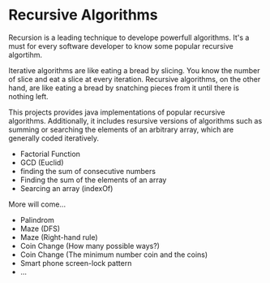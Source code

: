# Recursive Algorithms

Recursion is a leading technique to develope powerfull algorithms. It's a must for every software developer to know some popular recursive algortihm. 

Iterative algorithms are like eating a bread by slicing. You know the number of slice and eat a slice at every iteration. Recursive algorithms, on the other hand, are like eating a bread by snatching pieces from it until there is nothing left.

This projects provides java implementations of popular recursive algorithms. Additionally, it includes resursive versions of algorithms such as summing or searching the elements of an arbitrary array, which are generally coded iteratively.

<ul>
  <li>Factorial Function</li>
  <li>GCD (Euclid)</li>
  <li>finding the sum of consecutive numbers</li>
  <li>Finding the sum of the elements of an array</li>
  <li>Searcing an array (indexOf)</li>
</ul>

More will come...

<ul>
  <li>Palindrom</li>
  <li>Maze (DFS)</li>
  <li>Maze (Right-hand rule)</li>
  <li>Coin Change (How many possible ways?)</li>
  <li>Coin Change (The minimum number coin and the coins)</li>
  <li>Smart phone screen-lock pattern</li>
  <li>...</>
</ul>



